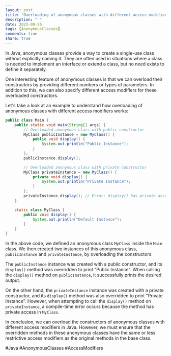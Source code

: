 ```yaml
---
layout: post
title: "Overloading of anonymous classes with different access modifiers in Java"
description: " "
date: 2023-09-26
tags: [AnonymousClasses]
comments: true
share: true
---
```


In Java, anonymous classes provide a way to create a single-use class without explicitly naming it. They are often used in situations where a class is needed to implement an interface or extend a class, but no need exists to define it separately.

One interesting feature of anonymous classes is that we can overload their constructors by providing different numbers or types of parameters. In addition to this, we can also specify different access modifiers for these overloaded constructors.

Let's take a look at an example to understand how overloading of anonymous classes with different access modifiers works:

```java
public class Main {
    public static void main(String[] args) {
        // Overloaded anonymous class with public constructor
        MyClass publicInstance = new MyClass() {
            public void display() {
                System.out.println("Public Instance");
            }
        };
        publicInstance.display();

        // Overloaded anonymous class with private constructor
        MyClass privateInstance = new MyClass() {
            private void display() {
                System.out.println("Private Instance");
            }
        };
        privateInstance.display(); // Error: display() has private access in MyClass
    }

    static class MyClass {
        public void display() {
            System.out.println("Default Instance");
        }
    }
}
```

In the above code, we defined an anonymous class `MyClass` inside the `Main` class. We then created two instances of this anonymous class, `publicInstance` and `privateInstance`, by overloading the constructors.

The `publicInstance` instance was created with a public constructor, and its `display()` method was overridden to print "Public Instance". When calling the `display()` method on `publicInstance`, it successfully prints the desired output.

On the other hand, the `privateInstance` instance was created with a private constructor, and its `display()` method was also overridden to print "Private Instance". However, when attempting to call the `display()` method on `privateInstance`, a compile-time error occurs because the method has private access in `MyClass`.

In conclusion, we can overload the constructors of anonymous classes with different access modifiers in Java. However, we must ensure that the overridden methods in these anonymous classes have the same or less restrictive access modifiers as the original methods in the base class.

#Java #AnonymousClasses #AccessModifiers